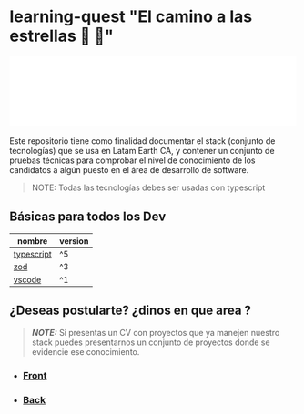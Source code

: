 # learning-quest "El camino a las estrellas :rocket: :star2:"

![Descripción de la imagen](./assets/quark-latam-erth-e1654055726587-1024x251.png)


Este repositorio tiene como finalidad documentar el stack (conjunto de tecnologías) que se usa en Latam Earth CA, y contener un conjunto de pruebas técnicas para comprobar el nivel de conocimiento de los candidatos a algún puesto en el área de desarrollo de software.

> NOTE: Todas las tecnologías debes ser usadas con typescript

## Básicas para todos los Dev

| nombre | version |
|----------|-------|
| [typescript](https://www.typescriptlang.org/)    | ^5 |
| [zod](https://www.npmjs.com/package/zod)    | ^3 |
| [vscode](https://code.visualstudio.com/)    | ^1 |


## ¿Deseas postularte? ¿dinos en que area ?

> ***NOTE:*** Si presentas un CV con proyectos que ya manejen nuestro stack puedes presentarnos un conjunto de proyectos donde se evidencie ese conocimiento.

- ### [Front](./front/stack.md)

- ### [Back](./back/stack.md)